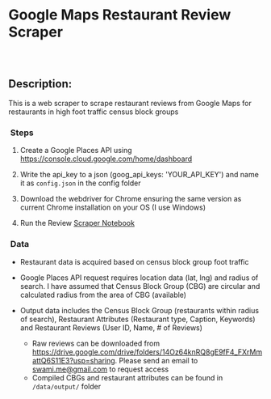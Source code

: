 Google Maps Restaurant Review Scraper
=====================================

###  

Description:
------------

This is a web scraper to scrape restaurant reviews from Google Maps for restaurants
in high foot traffic census block groups

###  Steps

1.  Create a Google Places API using
    https://console.cloud.google.com/home/dashboard

2.  Write the api_key to a json (goog_api_keys: 'YOUR_API_KEY') and name it as
    `config.json` in the config folder

3.  Download the webdriver for Chrome ensuring the same version as current
    Chrome installation on your OS (I use Windows)

4.  Run the Review [Scraper
    Notebook](https://nbviewer.org/github/swami84/Google-Maps-Review-Scraper/blob/main/notebooks/Review%20Scraper.ipynb)

###  Data

- Restaurant data is acquired based on census block group foot traffic

-   Google Places API request requires location data (lat, lng) and radius of
    search. I have assumed that Census Block Group (CBG) are circular and calculated radius from the
    area of CBG (available)

-   Output data includes the Census Block Group (restaurants within radius of
    search), Restaurant Attributes (Restaurant type, Caption, Keywords) and
    Restaurant Reviews (User ID, Name, \# of Reviews)
    
    -   Raw reviews can be downloaded from https://drive.google.com/drive/folders/14Oz64knRQ8gE9fF4_FXrMmattQ6S11E3?usp=sharing. Please send an email to swami.me@gmail.com to request access
    -   Compiled CBGs and restaurant attributes can be found in `/data/output/` folder
    
    



